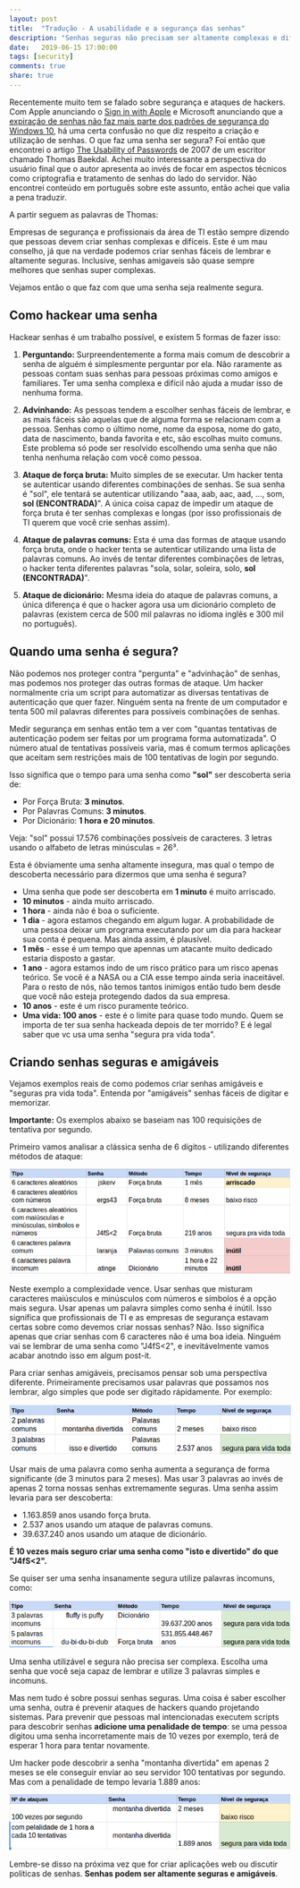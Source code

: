 ```yaml
---
layout: post
title:  "Tradução - A usabilidade e a segurança das senhas"
description: "Senhas seguras não precisam ser altamente complexas e difíceis de memorizar."
date:   2019-06-15 17:00:00
tags: [security]
comments: true
share: true
---
```


Recentemente muito tem se falado sobre segurança e ataques de hackers. Com Apple anunciando o [Sign in with Apple](https://techcrunch.com/2019/06/03/apple-sign-in-privacy/) e Microsoft anunciando que a [expiração de senhas não faz mais parte dos padrões de segurança do Windows 10](https://techcrunch.com/2019/06/02/password-expiration-is-dead-long-live-your-passwords/), há uma certa confusão no que diz respeito a criação e utilização de senhas. O que faz uma senha ser segura? Foi então que encontrei o artigo [The Usability of Passwords](https://www.baekdal.com/trends/password-security-usability) de 2007 de um escritor chamado Thomas Baekdal. Achei muito interessante a perspectiva do usuário final que o autor apresenta ao invés de focar em aspectos técnicos como criptografia e tratamento de senhas do lado do servidor. Não encontrei conteúdo em português sobre este assunto, então achei que valia a pena traduzir.

A partir seguem as palavras de Thomas:

Empresas de segurança e profissionais da área de TI estão sempre dizendo que pessoas devem criar senhas complexas e difíceis. Este é um mau conselho, já que na verdade podemos criar senhas fáceis de lembrar e altamente seguras. Inclusive, senhas amigaveis são quase sempre melhores que senhas super complexas.

Vejamos então o que faz com que uma senha seja realmente segura.

Como hackear uma senha
----
 Hackear senhas é um trabalho possível, e existem 5 formas de fazer isso:
 
1. **Perguntando:** Surpreendentemente a forma mais comum de descobrir a senha de alguém é simplesmente perguntar por ela. Não raramente as pessoas contam suas senhas para pessoas próximas como amigos e familiares. Ter uma senha complexa e difícil não ajuda a mudar isso de nenhuma forma.

2. **Advinhando:** As pessoas tendem a escolher senhas fáceis de lembrar, e as mais fáceis são aquelas que de alguma forma se relacionam com a pessoa. Senhas como o último nome, nome da esposa, nome do gato, data de nascimento, banda favorita e etc, são escolhas muito comuns. Este problema só pode ser resolvido escolhendo uma senha que não tenha nenhuma relação com você como pessoa.

3. **Ataque de força bruta:** Muito simples de se executar. Um hacker tenta se autenticar usando diferentes combinações de senhas. Se sua senha é "sol", ele tentará se autenticar utilizando "aaa, aab, aac, aad, ..., som, **sol (ENCONTRADA)**". A única coisa capaz de impedir um ataque de força bruta é ter senhas complexas e longas (por isso profissionais de TI querem que você crie senhas assim).

4. **Ataque de palavras comuns:** Esta é uma das formas de ataque usando força bruta, onde o hacker tenta se autenticar utilizando uma lista de palavras comuns. Ao invés de tentar diferentes combinações de letras, o hacker tenta diferentes palavras "sola, solar, soleira, solo, **sol (ENCONTRADA)**".

5. **Ataque de dicionário:** Mesma ideia do ataque de palavras comuns, a única diferença é que o hacker agora usa um dicionário completo de palavras (existem cerca de 500 mil palavras no idioma inglês e 300 mil no português).

Quando uma senha é segura?
----
Não podemos nos proteger contra "pergunta" e "advinhação" de senhas, mas podemos nos proteger das outras formas de ataque. Um hacker normalmente cria um script para automatizar as diversas tentativas de autenticação que quer fazer. Ninguém senta na frente de um computador e tenta 500 mil palavras diferentes para possíveis combinações de senhas.

Medir segurança em senhas então tem a ver com "quantas tentativas de autenticação podem ser feitas por um programa forma automatizada". O número atual de tentativas possíveis varia, mas é comum termos aplicações que aceitam sem restrições mais de 100 tentativas de login por segundo.

Isso significa que o tempo para uma senha como **"sol"** ser descoberta seria de:

- Por Força Bruta: **3 minutos**.
- Por Palavras Comuns: **3 minutos**.
- Por Dicionário: **1 hora e 20 minutos**.

Veja: "sol" possui 17.576 combinações possíveis de caracteres. 3 letras usando o alfabeto de letras minúsculas = 26³.

Esta é óbviamente uma senha altamente insegura, mas qual o tempo de descoberta necessário para dizermos que uma senha é segura?

- Uma senha que pode ser descoberta em **1 minuto** é muito arriscado.
- **10 minutos** - ainda muito arriscado.
- **1 hora** - ainda não é boa o suficiente.
- **1 dia** - agora estamos chegando em algum lugar. A probabilidade de uma pessoa deixar um programa executando por um dia para hackear sua conta é pequena. Mas ainda assim, é plausível.
- **1 mês** - esse é um tempo que apennas um atacante muito dedicado estaria disposto a gastar.
- **1 ano** - agora estamos indo de um risco prático para um risco apenas teórico. Se você é a NASA ou a CIA esse tempo ainda seria inaceitável. Para o resto de nós, não temos tantos inimigos então tudo bem desde que você não esteja protegendo dados da sua empresa.
- **10 anos** - este é um risco puramente teórico.
- **Uma vida: 100 anos** - este é o limite para quase todo mundo. Quem se importa de ter sua senha hackeada depois de ter morrido? E é legal saber que vc usa uma senha "segura pra vida toda".

Criando senhas seguras e amigáveis
----
Vejamos exemplos reais de como podemos criar senhas amigáveis e "seguras pra vida toda". Entenda por "amigáveis" senhas fáceis de digitar e memorizar.

**Importante:** Os exemplos abaixo se baseiam nas 100 requisições de tentativa por segundo.

Primeiro vamos analisar a clássica senha de 6 dígitos - utilizando diferentes métodos de ataque:

![Tabela 1](https://raw.githubusercontent.com/andreybleme/andreybleme.github.io/master/assets/img/tabela-1.png "Tabela 1")

Neste exemplo a complexidade vence. Usar senhas que misturam caracteres maiúsculos e minúsculos com números e símbolos é a opção mais segura. Usar apenas um palavra simples como senha é inútil. Isso significa que profissionais de TI e as empresas de segurança estavam certas sobre como devemos criar nossas senhas? Não. Isso significa apenas que criar senhas com 6 caracteres não é uma boa ideia. Ninguém vai se lembrar de uma senha como "J4fS<2", e inevitávelmente vamos acabar anotndo isso em algum post-it.

Para criar senhas amigáveis, precisamos pensar sob uma perspectiva diferente. Primeiramente precisamos usar palavras que possamos nos lembrar, algo simples que pode ser digitado rápidamente. Por exemplo:

![Tabela 2](https://raw.githubusercontent.com/andreybleme/andreybleme.github.io/master/assets/img/tabela-2.png "Tabela 2")

Usar mais de uma palavra como senha aumenta a segurança de forma significante (de 3 minutos para 2 meses). Mas usar 3 palavras ao invés de apenas 2 torna nossas senhas extremamente seguras. Uma senha assim levaria para ser descoberta:

- 1.163.859 anos usando força bruta.
- 2.537 anos usando um ataque de palavras comuns.
- 39.637.240 anos usando um ataque de dicionário.

**É 10 vezes mais seguro criar uma senha como "isto e divertido" do que "J4fS<2".**

Se quiser ser uma senha insanamente segura utilize palavras incomuns, como:

![Tabela 3](https://raw.githubusercontent.com/andreybleme/andreybleme.github.io/master/assets/img/tabela-3.png "Tabela 3")

Uma senha utilizável e segura não precisa ser complexa. Escolha uma senha que você seja capaz de lembrar e utilize 3 palavras simples e incomuns.

Mas nem tudo é sobre possui senhas seguras. Uma coisa é saber escolher uma senha, outra é prevenir ataques de hackers quando projetando sistemas. Para prevenir que pessoas mal intencionadas executem scripts para descobrir senhas **adicione uma penalidade de tempo**: se uma pessoa digitou uma senha incorretamente mais de 10 vezes por exemplo, terá de esperar 1 hora para tentar novamente.

Um hacker pode descobrir a senha "montanha divertida" em apenas 2 meses se ele conseguir enviar ao seu servidor 100 tentativas por segundo. Mas com a penalidade de tempo levaria 1.889 anos:

![Tabela 4](https://raw.githubusercontent.com/andreybleme/andreybleme.github.io/master/assets/img/tabela-4.png "Tabela 4")

Lembre-se disso na próxima vez que for criar aplicações web ou discutir políticas de senhas. **Senhas podem ser altamente seguras e amigáveis**.

